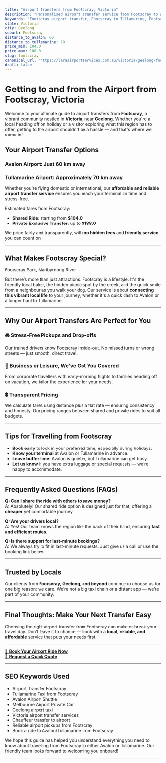 ```yaml
---
title: "Airport Transfers from Footscray, Victoria"
description: "Personalised airport transfer service from Footscray to Avalon and Tullamarine airports. Enjoy a smooth, affordable ride with us!"
keywords: "Footscray airport transfer, Footscray to Tullamarine, Footscray to Avalon, airport taxi Footscray, private airport transfer Footscray, shared ride Footscray, Footscray transfers, airport shuttle Footscray, book Footscray airport taxi, affordable Footscray airport transfer, Footscray airport transfer service, airport transfer Geelong, airport transfer Melbourne, Melbourne airport taxi, airport transfers Victoria, Tullamarine airport shuttle, Avalon airport transfers, Melbourne private transfer, airport transport services Melbourne"
state: Victoria
city: Geelong
suburb: Footscray
distance_to_avalon: 60
distance_to_tullamarine: 70
price_min: 104.0
price_max: 188.0
slug: footscray
canonical_url: "https://laraairportservices.com.au/victoria/geelong/footscray/"
draft: false
---
```


# Getting to and from the Airport from Footscray, Victoria

Welcome to your ultimate guide to airport transfers from **Footscray**, a vibrant community nestled in **Victoria**, near **Geelong**. Whether you're a local heading off on holiday or a visitor exploring what this region has to offer, getting to the airport shouldn't be a hassle — and that's where we come in!

## Your Airport Transfer Options

### Avalon Airport: Just 60 km away  
### Tullamarine Airport: Approximately 70 km away

Whether you're flying domestic or international, our **affordable and reliable airport transfer service** ensures you reach your terminal on time and stress-free.

Estimated fares from Footscray:
- **Shared Ride**: starting from **$104.0**
- **Private Exclusive Transfer**: up to **$188.0**

We price fairly and transparently, with **no hidden fees** and **friendly service** you can count on.

---

## What Makes Footscray Special?

Footscray Park, Maribyrnong River

But there’s more than just attractions. Footscray is a lifestyle. It's the friendly local baker, the hidden picnic spot by the creek, and the quick smile from a neighbour as you walk your dog. Our service is about **connecting this vibrant local life** to your journey, whether it's a quick dash to Avalon or a longer haul to Tullamarine.

---

## Why Our Airport Transfers Are Perfect for You

### 🚘 Stress-Free Pickups and Drop-offs
Our trained drivers know Footscray inside-out. No missed turns or wrong streets — just smooth, direct travel.

### 💼 Business or Leisure, We’ve Got You Covered
From corporate travellers with early-morning flights to families heading off on vacation, we tailor the experience for your needs.

### 💲 Transparent Pricing
We calculate fares using distance plus a flat rate — ensuring consistency and honesty. Our pricing ranges between shared and private rides to suit all budgets.

---

## Tips for Travelling from Footscray

- **Book early** to lock in your preferred time, especially during holidays.
- **Know your terminal** at Avalon or Tullamarine in advance.
- **Leave buffer time**: Avalon is quieter, but Tullamarine can get busy.
- **Let us know** if you have extra luggage or special requests — we’re happy to accommodate.

---

## Frequently Asked Questions (FAQs)

**Q: Can I share the ride with others to save money?**  
A: Absolutely! Our shared ride option is designed just for that, offering a **cheaper** yet comfortable journey.

**Q: Are your drivers local?**  
A: Yes! Our team knows the region like the back of their hand, ensuring **fast and efficient routes**.

**Q: Is there support for last-minute bookings?**  
A: We always try to fit in last-minute requests. Just give us a call or use the booking link below.

---

## Trusted by Locals

Our clients from **Footscray, Geelong, and beyond** continue to choose us for one big reason: we care. We’re not a big taxi chain or a distant app — we’re part of your community.

---

## Final Thoughts: Make Your Next Transfer Easy

Choosing the right airport transfer from Footscray can make or break your travel day. Don’t leave it to chance — book with a **local, reliable, and affordable** service that puts your needs first.

---

[📅 **Book Your Airport Ride Now**](https://laraairportservices.square.site/s/appointments)  
[📧 **Request a Quick Quote**](https://laraairportservices.square.site/contact-us)

---

## SEO Keywords Used
- Airport Transfer Footscray
- Tullamarine Taxi from Footscray
- Avalon Airport Shuttle
- Melbourne Airport Private Car
- Geelong airport taxi
- Victoria airport transfer services
- Chauffeur transfer to airport
- Reliable airport pickups from Footscray
- Book a ride to Avalon/Tullamarine from Footscray

We hope this guide has helped you understand everything you need to know about travelling from Footscray to either Avalon or Tullamarine. Our friendly team looks forward to welcoming you onboard!

---
